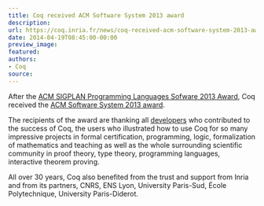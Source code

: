 ```yaml
---
title: Coq received ACM Software System 2013 award
description:
url: https://coq.inria.fr/news/coq-received-acm-software-system-2013-award.html
date: 2014-04-19T08:45:00-00:00
preview_image:
featured:
authors:
- Coq
source:
---
```



<p>After the <a href="https://coq.inria.fr/news/coq-received-acm-sigplan-programming-languages-software-2013-award">ACM SIGPLAN Programming Languages Sofware 2013 Award</a>, Coq received the <a href="http://awards.acm.org/software_system/">ACM Software System 2013 award</a>.</p>
<p>The recipients of the award are thanking all <a href="https://coq.inria.fr/who-did-what-in-coq">developers</a> who contributed to the success of Coq, the users who illustrated how to use Coq for so many impressive projects in formal certification, programming, logic, formalization of mathematics and teaching as well as the whole surrounding scientific community in proof theory, type theory, programming languages, interactive theorem proving.</p>
<p>All over 30 years, Coq also benefited from the trust and support from Inria and from its partners, CNRS, ENS Lyon, University Paris-Sud, &Eacute;cole Polytechnique, University Paris-Diderot.</p>

 
